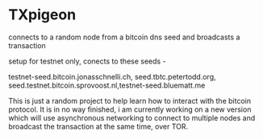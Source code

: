 # TXpigeon

connects to a random node from a bitcoin dns seed and broadcasts a transaction

setup for testnet only, conects to these seeds - 

 testnet-seed.bitcoin.jonasschnelli.ch, seed.tbtc.petertodd.org, seed.testnet.bitcoin.sprovoost.nl,testnet-seed.bluematt.me
 
 This is just a random project to help learn how to interact with the bitcoin protocol. It is in no way finished, i am currently working on a new version which will use asynchronous networking to connect to multiple nodes and broadcast the transaction at the same time, over TOR. 

